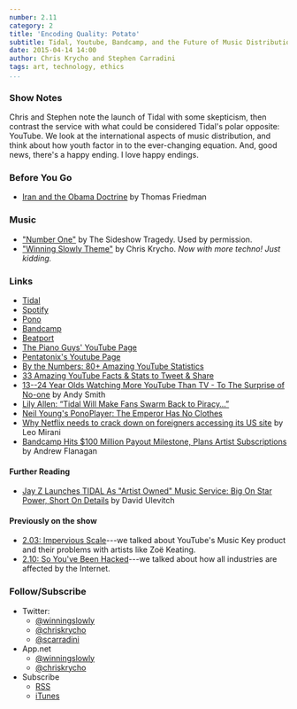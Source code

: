 ```yaml
---
number: 2.11
category: 2
title: 'Encoding Quality: Potato'
subtitle: Tidal, Youtube, Bandcamp, and the Future of Music Distribution
date: 2015-04-14 14:00
author: Chris Krycho and Stephen Carradini
tags: art, technology, ethics
...
```


### Show Notes

Chris and Stephen note the launch of Tidal with some skepticism, then contrast
the service with what could be considered Tidal's polar opposite: YouTube. We
look at the international aspects of music distribution, and think about how
youth factor in to the ever-changing equation. And, good news, there's a happy
ending. I love happy endings.

### Before You Go

  - [Iran and the Obama Doctrine][obama-doctrine] by Thomas Friedman

[obama-doctrine]: //www.nytimes.com/2015/04/06/opinion/thomas-friedman-the-obama-doctrine-and-iran-interview.html?_r=0

### Music

  - ["Number One"](//thesideshowtragedy.com/) by The Sideshow Tragedy. Used
    by permission.
  - ["Winning Slowly Theme"](//soundcloud.com/chriskrycho/winning-slowly) 
    by Chris Krycho. *Now with more techno! Just kidding.*

### Links

  - [Tidal](//tidal.com/us)
  -	[Spotify](//www.spotify.com/us/) 
  - [Pono](//ponomusic.force.com/)
  - [Bandcamp](//bandcamp.com)
  - [Beatport](//www.beatport.com)
  - [The Piano Guys' YouTube Page](//www.youtube.com/user/ThePianoGuys)
  - [Pentatonix's Youtube Page](//www.youtube.com/user/PTXofficial)
  - [By the Numbers: 80+ Amazing YouTube Statistics][stats] 
  - [33 Amazing YouTube Facts & Stats to Tweet & Share][SEO]
  - [13--24 Year Olds Watching More YouTube Than TV - To The Surprise of 
    No-one][13--24] by Andy Smith
  - [Lily Allen: “Tidal Will Make Fans Swarm Back to Piracy…”][piracy]
  - [Neil Young's PonoPlayer: The Emperor Has No Clothes][pono]
  - [Why Netflix needs to crack down on foreigners accessing its US
    site][netflix] by Leo Mirani
  - [Bandcamp Hits $100 Million Payout Milestone, Plans Artist
    Subscriptions][bandcamp] by Andrew Flanagan

[stats]: //expandedramblings.com/index.php/youtube-statistics/
[SEO]: //www.reelseo.com/youtube-facts-stats-2014/
[13--24]: //www.reelseo.com/13-24-watching-more-youtube-than-tv/
[piracy]: //www.digitalmusicnews.com/permalink/2015/04/06/lily-allen-tidal-will-make-fans-swarm-back-piracy
[pono]: //www.yahoo.com/tech/it-was-one-of-kickstarters-most-successful-109496883039.html
[netflix]: //qz.com/321190/why-netflix-needs-to-crack-down-on-foreigners-accessing-its-us-site/
[bandcamp]: //www.billboard.com/articles/business/6494556/bandcamp-100-million-payout-milestone-artist-subscriptions-ethan-diamond

#### Further Reading

   - [Jay Z Launches TIDAL As "Artist Owned" Music Service: Big On Star Power, 
     Short On Details][relaunch] by David Ulevitch

[relaunch]: //hypebot.com/hypebot/2015/03/jay-z-relaunches-artist-owned-tidal-music-service-big-on-star-power-short-on-details-.html
 
#### Previously on the show

  - [2.03: Impervious Scale][2.03]---we talked about YouTube's Music Key product
    and their problems with artists like Zoë Keating.
  - [2.10: So You've Been Hacked][2.10]---we talked about how all industries
    are affected by the Internet.

[2.03]: //www.winningslowly.org/2.03/
[2.10]: //www.winningslowly.org/2.10/

### Follow/Subscribe

  - Twitter:
      + [@winningslowly](//www.twitter.com/winningslowly)
      + [@chriskrycho](//www.twitter.com/chriskrycho)
      + [@scarradini](//www.twitter.com/scarradini)
  - App.net
      + [@winningslowly](//alpha.app.net/winningslowly)
      + [@chriskrycho](//alpha.app.net/chriskrycho)
  - Subscribe
      + [RSS](//www.winningslowly.org/feed.xml)
      + [iTunes](//itunes.apple.com/us/podcast/winning-slowly/id807603957?mt=2)

